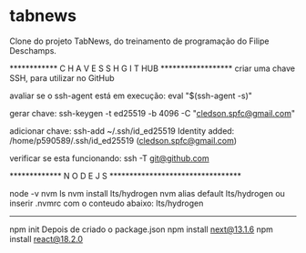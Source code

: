 # tabnews
Clone do projeto TabNews, do treinamento de programação do Filipe Deschamps.

************ C H A V E   S S H   G I T  HUB ******************
criar uma chave SSH, para utilizar no GitHub

avaliar se o ssh-agent está em execução:
eval "$(ssh-agent -s)"

gerar chave:
ssh-keygen -t ed25519 -b 4096 -C "cledson.spfc@gmail.com"

adicionar chave:
ssh-add ~/.ssh/id_ed25519
Identity added: /home/p590589/.ssh/id_ed25519 (cledson.spfc@gmail.com)

verificar se esta funcionando:
ssh -T git@github.com

************* N O D E   J S  *********************************

node -v
nvm ls
nvm install lts/hydrogen
nvm alias default lts/hydrogen
ou inserir .nvmrc com o conteudo abaixo:
lts/hydrogen

***************************************************************
npm init
Depois de criado o package.json
npm install next@13.1.6
npm install react@18.2.0